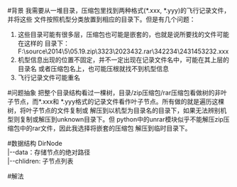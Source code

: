 #背景
我需要从一堆目录，压缩包里找到两种格式(*.xxx, *.yyy)的飞行记录文件，并将这些
文件按照机型分类放置到相应的目录下。但是有几个问题：    
1. 这些目录可能有很多层，压缩包也可能是嵌套的，也就是说所要找的文件可能在这样的
目录下：F:\source\2014\5\05.19.zip\3323\2023432.rar\342234\2431453232.xxx      
2. 机型信息出现的位置不固定，并不一定出现在记录文件名中，可能在其上层的目录名
或者压缩包名上，也可能压根就找不到机型信息       
3. 飞行记录文件可能重名


#问题抽象
把整个目录结构看过一棵树，目录/zip压缩包/rar压缩包看做树的非叶子节点，而*.xxx和
*.yyy格式的记录文件看作叶子节点。所有做的就是遍历这棵树，将叶子节点的文件复制或
解压到以机型为目录名的目录下，如果无法辨别机型则复制或解压到unknown目录下。但
python中的unrar模块似乎不能解压zip压缩包中的rar文件，因此我选择将嵌套的压缩包
解压到临时目录下。

#数据结构
DirNode        
|--data：存储节点的绝对路径       
|--chlidren: 子节点列表        

#解法
